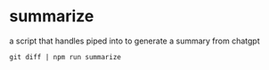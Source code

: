 # summarize
a script that handles piped into to generate a summary from chatgpt

```
git diff | npm run summarize
```
